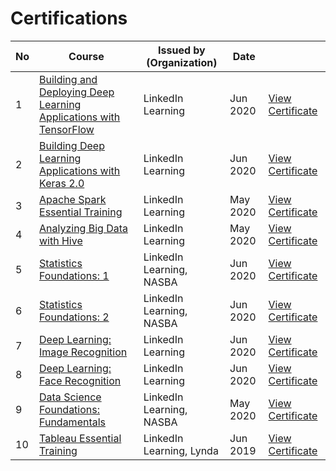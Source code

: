 # Certifications


| No | Course  | Issued by (Organization) | Date | |
| ------------- | ------------- | ------------- | ------------- | ------------- |
| 1 | [Building and Deploying Deep Learning Applications with TensorFlow](https://www.linkedin.com/learning/building-and-deploying-deep-learning-applications-with-tensorflow?u=43607124)  | LinkedIn Learning  | Jun 2020 | [View Certificate](https://drive.google.com/file/d/1tYMyJvw0ohe7P94uQ9hSTngdRO6j0W9V/view?usp=sharing) |
| 2 | [Building Deep Learning Applications with Keras 2.0](https://www.linkedin.com/learning/building-deep-learning-applications-with-keras-2-0?u=43607124)  | LinkedIn Learning | Jun 2020 | [View Certificate](https://drive.google.com/file/d/1zL56TD-HlCH_fRy1abEQwQhQSkAV-IKP/view?usp=sharing) |
| 3 | [Apache Spark Essential Training](https://www.linkedin.com/learning/apache-spark-essential-training?u=43607124)  | LinkedIn Learning | May 2020 | [View Certificate](https://drive.google.com/file/d/1J45vsu03EucK93qzU0Xe7RuBpmlsvx4_/view?usp=sharing) |
| 4 | [Analyzing Big Data with Hive](https://www.linkedin.com/learning/analyzing-big-data-with-hive?u=43607124)  | LinkedIn Learning | May 2020 | [View Certificate](https://drive.google.com/file/d/1SUg5Eg41kvEWKT44VrbVsV_Eu0NMJSrM/view?usp=sharing) |
| 5 | [Statistics Foundations: 1](https://www.linkedin.com/learning/statistics-foundations-1?u=43607124)  | LinkedIn Learning, NASBA | Jun 2020 | [View Certificate](https://drive.google.com/file/d/1HLcJjwwhUXrkTI_FtFJKg1z7LHRxSt16/view?usp=sharing) |
| 6 | [Statistics Foundations: 2](https://www.linkedin.com/learning/statistics-foundations-2?u=43607124)  | LinkedIn Learning, NASBA | Jun 2020 | [View Certificate](https://drive.google.com/file/d/1gqcmNoFzNmzsGKnydyxxI0lZm4SGvOCs/view?usp=sharing) |
| 7 | [Deep Learning: Image Recognition](https://www.linkedin.com/learning/deep-learning-image-recognition?u=43607124)  | LinkedIn Learning | Jun 2020 | [View Certificate](https://drive.google.com/file/d/1u2J5c9hFzKWZ_D4ePmo3aHAuZEtFDsKd/view?usp=sharing) |
| 8 | [Deep Learning: Face Recognition](https://www.linkedin.com/learning/deep-learning-face-recognition?u=43607124)  | LinkedIn Learning | Jun 2020 | [View Certificate](https://drive.google.com/file/d/1gbFeo94ND30e5JuSgwBx9QFPWZXoX2w5/view?usp=sharing) |
| 9 | [Data Science Foundations: Fundamentals](https://www.linkedin.com/learning/data-science-foundations-fundamentals-6?u=43607124)  | LinkedIn Learning, NASBA | May 2020 | [View Certificate](https://drive.google.com/file/d/1mx-y6YVoBESltgU45LwrdMBE5Qv0lRpT/view?usp=sharing) |
| 10 | [Tableau Essential Training](https://www.linkedin.com/learning/tableau-essential-training-2?u=43607124)  | LinkedIn Learning, Lynda | Jun 2019 | [View Certificate](https://drive.google.com/file/d/1XRwyZ27BbVrpUPeGftdd3BHhGHyLqgx0/view?usp=sharing) |
